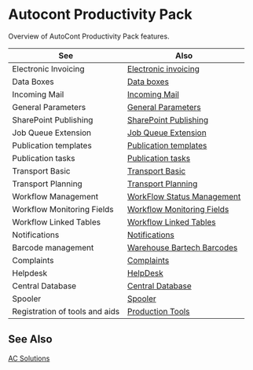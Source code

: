 ﻿---
Title: "Productivity Pack"
Author: AutoCont
Date: 07/31/2018
Product: dynamics-nav-2018
Contentlocale: en
---

# <a name = "ac-pp-productivity-pack" > </a> Autocont Productivity Pack

Overview of AutoCont Productivity Pack features.

| See | Also |
|------------------------------------|--------------------------------------------------------------------|
| Electronic Invoicing | [Electronic invoicing](ac-pp-elektronic-dokuments.md) |
| Data Boxes | [Data boxes](ac-pp-data-boxes.md) |
| Incoming Mail | [Incoming Mail](ac-pp-incoming-mail.md) |
| General Parameters | [General Parameters](ac-pp-general-parameters.md) |
| SharePoint Publishing | [SharePoint Publishing](ac-pp-sharepoint-publisher.md) |
| Job Queue Extension | [Job Queue Extension](ac-pp-job-queue-extension.md) |
| Publication templates | [Publication templates](ac-pp-publication-template.md) |
| Publication tasks | [Publication tasks](ac-pp-publication-tasks.md) |
| Transport Basic | [Transport Basic](ac-pp-transport-basic.md) |
| Transport Planning | [Transport Planning](ac-pp-transport-planning.md) |
| Workflow Management | [WorkFlow Status Management](ac-pp-workflow-status-management.md) |
| Workflow Monitoring Fields | [Workflow Monitoring Fields](ac-pp-workflow-monitoring-fields.md) |
| Workflow Linked Tables | [Workflow Linked Tables](ac-pp-workflow-linker-tables.md) |
| Notifications | [Notifications](ac-pp-notifications.md) |
| Barcode management | [Warehouse Bartech Barcodes](ac-pp-warehouse-bartech-barcodes.md) |
| Complaints | [Complaints](ac-pp-complaints-management.md) |
| Helpdesk | [HelpDesk](ac-pp-helpdesk.md) |
| Central Database | [Central Database](ac-pp-central-database.md) |
| Spooler | [Spooler](ac-pp-spooler.md) |
| Registration of tools and aids | [Production Tools](ac-pp-production-tools.md) |



## See Also
[AC Solutions](ac-solutions.md) 
